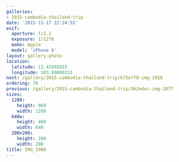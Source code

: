 ```yaml
---
galleries:
- 2015-cambodia-thailand-trip
date: '2015-11-17 22:24:55'
exif:
  aperture: f/2.2
  exposure: 1/1276
  make: Apple
  model: 'iPhone 6'
layout: gallery-photo
location:
  latitude: 13.42992833
  longitude: 103.89800333
next: /gallery/2015-cambodia-thailand-trip/675e7f0-img-1918
ordering: 78
previous: /gallery/2015-cambodia-thailand-trip/9b2edec-img-1877
sizes:
  1280:
    height: 960
    width: 1280
  640w:
    height: 480
    width: 640
  200x200:
    height: 200
    width: 200
title: IMG_1900
---
```

